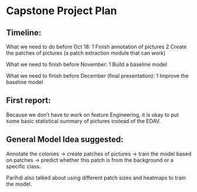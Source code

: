 # Capstone Project Plan

## Timeline:

What we need to do before Oct 18:
1 Finish annotation of pictures
2 Create the patches of pictures (a patch extraction module that can work)

What we need to finish before November:
1 Build a baseline model

What we need to finish before December (final presentation):
1 Improve the baseline model

## First report:
Because we don’t have to work on feature Engineering, it is okay to put some basic statistical
summary of pictures instead of the EDAV.

## General Model Idea suggested​ :
Annotate the colonies -> create patches of pictures -> train the model based on patches -> 
predict whether this patch is from the background or a specific class.

Parihdi also talked about using different patch sizes and heatmaps to train the model.

